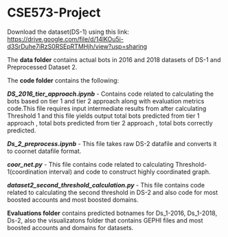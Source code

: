# CSE573-Project

Download the dataset(DS-1) using this link:  
https://drive.google.com/file/d/14lKOu5i-d3SrDuhe7iRzS0RSEpRTMHjh/view?usp=sharing
  


The **data folder** contains actual bots in 2016 and 2018 datasets of DS-1 and Preprocessed Dataset 2.  
  
The **code folder** contains the following:  

***DS_2016_tier_approach.ipynb***  - Contains code related to calculating the bots based on tier 1 and tier 2 approach along with evaluation metrics code.This file requires input intermediate results from after calculating Threshold 1 and this file yields output total bots predicted from tier 1 approach , total bots predicted from tier 2 approach , total bots correctly predicted.  


***Ds_2_preprocess.ipynb*** - This file takes raw DS-2 datafile and converts it to coornet datafile format.  


***coor_net.py*** - This file contains code related to calculating Threshold-1(coordination interval) and code to construct highly coordinated graph.  


***dataset2_second_threshold_calculation.py*** - This file contains code related to calculating the second threshold in DS-2 and also code for most boosted accounts and most boosted domains.  


**Evaluations folder** contains predicted botnames for Ds_1-2016, Ds_1-2018, Ds-2, also the visualizatons folder that contains GEPHI files and most boosted accounts and domains for datasets.  



